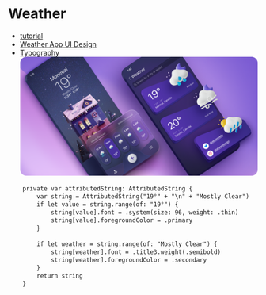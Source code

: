 #  Weather

- [tutorial](https://designcode.io/swiftui-ui-animations)
- [Weather App UI Design](https://www.figma.com/community/file/1100826294536456295)
- [Typography](https://developer.apple.com/design/human-interface-guidelines/typography)
![](img/Cover.png)

```
    private var attributedString: AttributedString {
        var string = AttributedString("19°" + "\n" + "Mostly Clear")
        if let value = string.range(of: "19°") {
            string[value].font = .system(size: 96, weight: .thin)
            string[value].foregroundColor = .primary
        }

        if let weather = string.range(of: "Mostly Clear") {
            string[weather].font = .title3.weight(.semibold)
            string[weather].foregroundColor = .secondary
        }
        return string
    }
```
